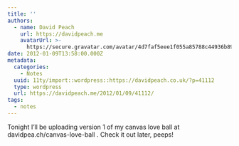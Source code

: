 ```yaml
---
title: ''
authors:
  - name: David Peach
    url: https://davidpeach.me
    avatarUrl: >-
      https://secure.gravatar.com/avatar/4d7faf5eee1f055a85788c44936b8995eaab6dfb004e7854ec747ccb272e91ee?s=96&d=mm&r=g
date: 2012-01-09T13:58:00.000Z
metadata:
  categories:
    - Notes
  uuid: 11ty/import::wordpress::https://davidpeach.co.uk/?p=41112
  type: wordpress
  url: https://davidpeach.me/2012/01/09/41112/
tags:
  - notes
---
```

Tonight I’ll be uploading version 1 of my canvas love ball at davidpea.ch/canvas-love-ball . Check it out later, peeps!